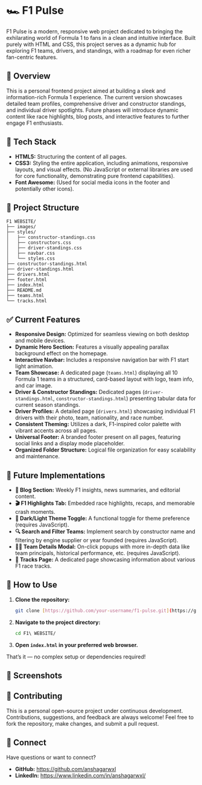 # 🏎️ F1 Pulse

F1 Pulse is a modern, responsive web project dedicated to bringing the exhilarating world of Formula 1 to fans in a clean and intuitive interface. Built purely with HTML and CSS, this project serves as a dynamic hub for exploring F1 teams, drivers, and standings, with a roadmap for even richer fan-centric features.

## 🌟 Overview

This is a personal frontend project aimed at building a sleek and information-rich Formula 1 experience. The current version showcases detailed team profiles, comprehensive driver and constructor standings, and individual driver spotlights. Future phases will introduce dynamic content like race highlights, blog posts, and interactive features to further engage F1 enthusiasts.

## 🔧 Tech Stack

* **HTML5:** Structuring the content of all pages.
* **CSS3:** Styling the entire application, including animations, responsive layouts, and visual effects. (No JavaScript or external libraries are used for core functionality, demonstrating pure frontend capabilities).
* **Font Awesome:** (Used for social media icons in the footer and potentially other icons).

## 📁 Project Structure

```
F1 WEBSITE/
├── images/
├── styles/
│   ├── constructor-standings.css
│   ├── constructors.css
│   ├── driver-standings.css
│   ├── navbar.css
│   └── styles.css
├── constructor-standings.html
├── driver-standings.html
├── drivers.html
├── footer.html
├── index.html
├── README.md
├── teams.html
└── tracks.html
```

## ✅ Current Features

* **Responsive Design:** Optimized for seamless viewing on both desktop and mobile devices.
* **Dynamic Hero Section:** Features a visually appealing parallax background effect on the homepage.
* **Interactive Navbar:** Includes a responsive navigation bar with F1 start light animation.
* **Team Showcase:** A dedicated page (`teams.html`) displaying all 10 Formula 1 teams in a structured, card-based layout with logo, team info, and car image.
* **Driver & Constructor Standings:** Dedicated pages (`driver-standings.html`, `constructor-standings.html`) presenting tabular data for current season standings.
* **Driver Profiles:** A detailed page (`drivers.html`) showcasing individual F1 drivers with their photo, team, nationality, and race number.
* **Consistent Theming:** Utilizes a dark, F1-inspired color palette with vibrant accents across all pages.
* **Universal Footer:** A branded footer present on all pages, featuring social links and a display mode placeholder.
* **Organized Folder Structure:** Logical file organization for easy scalability and maintenance.

## 🚧 Future Implementations

* **📰 Blog Section:** Weekly F1 insights, news summaries, and editorial content.
* **🎬 F1 Highlights Tab:** Embedded race highlights, recaps, and memorable crash moments.
* **🎨 Dark/Light Theme Toggle:** A functional toggle for theme preference (requires JavaScript).
* **🔍 Search and Filter Teams:** Implement search by constructor name and filtering by engine supplier or year founded (requires JavaScript).
* **🧑‍💻 Team Details Modal:** On-click popups with more in-depth data like team principals, historical performance, etc. (requires JavaScript).
* **📍 Tracks Page:** A dedicated page showcasing information about various F1 race tracks.

## 🚀 How to Use

1.  **Clone the repository:**
    ```bash
    git clone [https://github.com/your-username/f1-pulse.git](https://github.com/your-username/f1-pulse.git)
    ```
2.  **Navigate to the project directory:**
    ```bash
    cd F1\ WEBSITE/
    ```
3.  **Open `index.html` in your preferred web browser.**

That’s it — no complex setup or dependencies required!



## 📸 Screenshots



## 🤝 Contributing

This is a personal open-source project under continuous development. Contributions, suggestions, and feedback are always welcome! Feel free to fork the repository, make changes, and submit a pull request.



## 📧 Connect

Have questions or want to connect?
* **GitHub:** https://github.com/anshagarwxl
* **LinkedIn:** https://www.linkedin.com/in/anshagarwxl/
